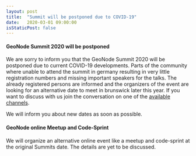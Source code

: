 ```yaml
---
layout: post
title:  "Summit will be postponed due to COVID-19"
date:   2020-03-01 09:00:00
isStaticPost: false
---
```


#### GeoNode Summit 2020 will be postponed
We are sorry to inform you that the GeoNode Summit 2020 will be postponed due to current COVID-19 developments. Parts of the community
where unable to attend the summit in germany resulting in very little registration numbers and missing important speakers for the talks.
The already registered persons are informed and the organizers of the event are looking for an alternative date to meet in brunswick later this year.
If you want to discuss with us join the conversation on one of the [available channels](https://docs.geonode.org/en/2.10/about/index.html#get-in-touch-with-the-community). 

We will inform you about new dates as soon as possible.


#### GeoNode online Meetup and Code-Sprint

We will organize an alternative online event like a meetup and code-sprint at the original Summits date. The details are yet to be discussed.
